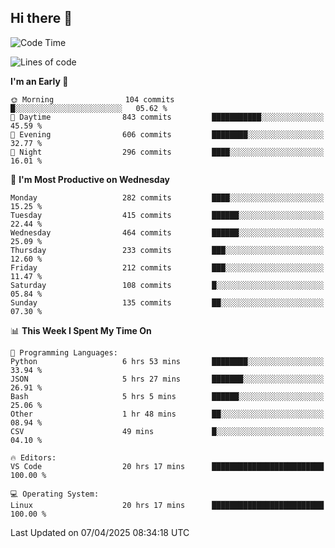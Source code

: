## Hi there 👋

<!--
**Wangmerlyn/Wangmerlyn** is a ✨ _special_ ✨ repository because its `README.md` (this file) appears on your GitHub profile.

Here are some ideas to get you started:

- 🔭 I’m currently working on ...
- 🌱 I’m currently learning ...
- 👯 I’m looking to collaborate on ...
- 🤔 I’m looking for help with ...
- 💬 Ask me about ...
- 📫 How to reach me: ...
- 😄 Pronouns: ...
- ⚡ Fun fact: ...
-->
<!--START_SECTION:waka-->
![Code Time](http://img.shields.io/badge/Code%20Time-164%20hrs%206%20mins-blue)

![Lines of code](https://img.shields.io/badge/From%20Hello%20World%20I%27ve%20Written-9.7%20million%20lines%20of%20code-blue)

**I'm an Early 🐤** 

```text
🌞 Morning                104 commits         █░░░░░░░░░░░░░░░░░░░░░░░░   05.62 % 
🌆 Daytime                843 commits         ███████████░░░░░░░░░░░░░░   45.59 % 
🌃 Evening                606 commits         ████████░░░░░░░░░░░░░░░░░   32.77 % 
🌙 Night                  296 commits         ████░░░░░░░░░░░░░░░░░░░░░   16.01 % 
```
📅 **I'm Most Productive on Wednesday** 

```text
Monday                   282 commits         ████░░░░░░░░░░░░░░░░░░░░░   15.25 % 
Tuesday                  415 commits         ██████░░░░░░░░░░░░░░░░░░░   22.44 % 
Wednesday                464 commits         ██████░░░░░░░░░░░░░░░░░░░   25.09 % 
Thursday                 233 commits         ███░░░░░░░░░░░░░░░░░░░░░░   12.60 % 
Friday                   212 commits         ███░░░░░░░░░░░░░░░░░░░░░░   11.47 % 
Saturday                 108 commits         █░░░░░░░░░░░░░░░░░░░░░░░░   05.84 % 
Sunday                   135 commits         ██░░░░░░░░░░░░░░░░░░░░░░░   07.30 % 
```


📊 **This Week I Spent My Time On** 

```text
💬 Programming Languages: 
Python                   6 hrs 53 mins       ████████░░░░░░░░░░░░░░░░░   33.94 % 
JSON                     5 hrs 27 mins       ███████░░░░░░░░░░░░░░░░░░   26.91 % 
Bash                     5 hrs 5 mins        ██████░░░░░░░░░░░░░░░░░░░   25.06 % 
Other                    1 hr 48 mins        ██░░░░░░░░░░░░░░░░░░░░░░░   08.94 % 
CSV                      49 mins             █░░░░░░░░░░░░░░░░░░░░░░░░   04.10 % 

🔥 Editors: 
VS Code                  20 hrs 17 mins      █████████████████████████   100.00 % 

💻 Operating System: 
Linux                    20 hrs 17 mins      █████████████████████████   100.00 % 
```


 Last Updated on 07/04/2025 08:34:18 UTC
<!--END_SECTION:waka-->
